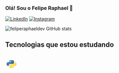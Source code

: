 ### Olá! Sou o Felipe Raphael 👋

[![LinkedIn](https://img.shields.io/badge/LinkedIn-0077B5?style=for-the-badge&logo=linkedin&logoColor=white)](https://www.linkedin.com/in/felipe-raphael-3b5349193/)
[![Instagram](https://img.shields.io/badge/Instagram-E4405F?style=for-the-badge&logo=instagram&logoColor=white)](https://www.instagram.com/feliperaphael_16/)

![feliperaphaeldev GitHub stats](https://github-readme-stats.vercel.app/api?username=feliperaphaeldev&show_icons=true&theme=github_dark) 


## Tecnologias que estou estudando

<div style='display: inline_block'><br>
  
 <img align="center" alt="Rafa-Python" height="30" width="40" src="https://raw.githubusercontent.com/devicons/devicon/master/icons/python/python-original.svg">
  
</div>




















 
